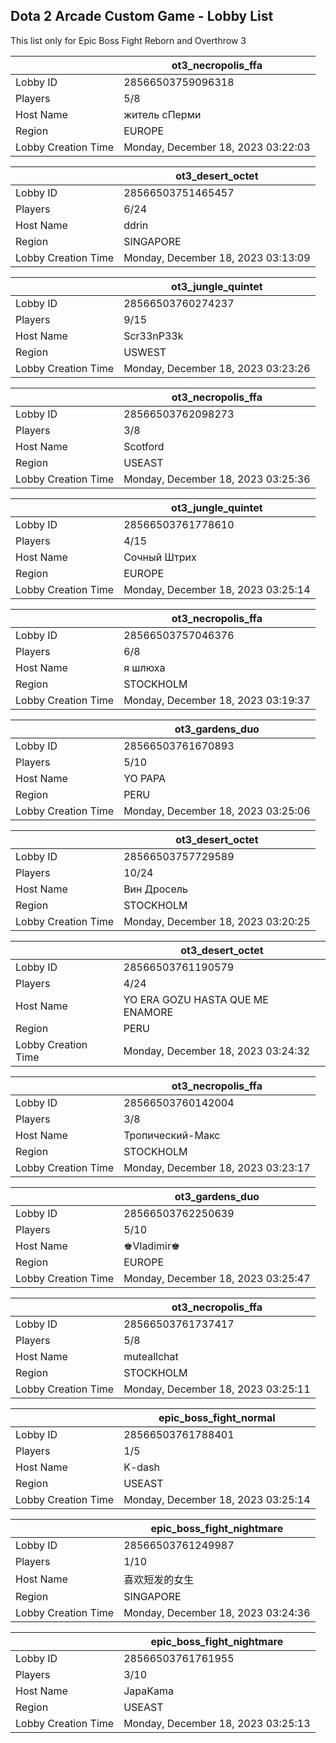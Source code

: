 ## Dota 2 Arcade Custom Game - Lobby List

This list only for Epic Boss Fight Reborn and Overthrow 3

|  | ot3_necropolis_ffa |
| ------ | ------ |
| Lobby ID | 28566503759096318 |
| Players | 5/8 |
| Host Name | житель сПерми |
| Region | EUROPE |
| Lobby Creation Time | Monday, December 18, 2023 03:22:03 |


|  | ot3_desert_octet |
| ------ | ------ |
| Lobby ID | 28566503751465457 |
| Players | 6/24 |
| Host Name | ddrin |
| Region | SINGAPORE |
| Lobby Creation Time | Monday, December 18, 2023 03:13:09 |


|  | ot3_jungle_quintet |
| ------ | ------ |
| Lobby ID | 28566503760274237 |
| Players | 9/15 |
| Host Name | Scr33nP33k |
| Region | USWEST |
| Lobby Creation Time | Monday, December 18, 2023 03:23:26 |


|  | ot3_necropolis_ffa |
| ------ | ------ |
| Lobby ID | 28566503762098273 |
| Players | 3/8 |
| Host Name | Scotford |
| Region | USEAST |
| Lobby Creation Time | Monday, December 18, 2023 03:25:36 |


|  | ot3_jungle_quintet |
| ------ | ------ |
| Lobby ID | 28566503761778610 |
| Players | 4/15 |
| Host Name | Сочный Штрих |
| Region | EUROPE |
| Lobby Creation Time | Monday, December 18, 2023 03:25:14 |


|  | ot3_necropolis_ffa |
| ------ | ------ |
| Lobby ID | 28566503757046376 |
| Players | 6/8 |
| Host Name | я шлюха |
| Region | STOCKHOLM |
| Lobby Creation Time | Monday, December 18, 2023 03:19:37 |


|  | ot3_gardens_duo |
| ------ | ------ |
| Lobby ID | 28566503761670893 |
| Players | 5/10 |
| Host Name | YO PAPA |
| Region | PERU |
| Lobby Creation Time | Monday, December 18, 2023 03:25:06 |


|  | ot3_desert_octet |
| ------ | ------ |
| Lobby ID | 28566503757729589 |
| Players | 10/24 |
| Host Name | Вин Дросель |
| Region | STOCKHOLM |
| Lobby Creation Time | Monday, December 18, 2023 03:20:25 |


|  | ot3_desert_octet |
| ------ | ------ |
| Lobby ID | 28566503761190579 |
| Players | 4/24 |
| Host Name | YO ERA GOZU HASTA QUE ME ENAMORE |
| Region | PERU |
| Lobby Creation Time | Monday, December 18, 2023 03:24:32 |


|  | ot3_necropolis_ffa |
| ------ | ------ |
| Lobby ID | 28566503760142004 |
| Players | 3/8 |
| Host Name | Тропический-Макс |
| Region | STOCKHOLM |
| Lobby Creation Time | Monday, December 18, 2023 03:23:17 |


|  | ot3_gardens_duo |
| ------ | ------ |
| Lobby ID | 28566503762250639 |
| Players | 5/10 |
| Host Name | ♚Vladimir♚ |
| Region | EUROPE |
| Lobby Creation Time | Monday, December 18, 2023 03:25:47 |


|  | ot3_necropolis_ffa |
| ------ | ------ |
| Lobby ID | 28566503761737417 |
| Players | 5/8 |
| Host Name | muteallchat |
| Region | STOCKHOLM |
| Lobby Creation Time | Monday, December 18, 2023 03:25:11 |


|  | epic_boss_fight_normal |
| ------ | ------ |
| Lobby ID | 28566503761788401 |
| Players | 1/5 |
| Host Name | K-dash |
| Region | USEAST |
| Lobby Creation Time | Monday, December 18, 2023 03:25:14 |


|  | epic_boss_fight_nightmare |
| ------ | ------ |
| Lobby ID | 28566503761249987 |
| Players | 1/10 |
| Host Name | 喜欢短发的女生 |
| Region | SINGAPORE |
| Lobby Creation Time | Monday, December 18, 2023 03:24:36 |


|  | epic_boss_fight_nightmare |
| ------ | ------ |
| Lobby ID | 28566503761761955 |
| Players | 3/10 |
| Host Name | JapaKama |
| Region | USEAST |
| Lobby Creation Time | Monday, December 18, 2023 03:25:13 |


